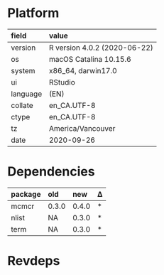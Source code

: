 # Platform

|field    |value                        |
|:--------|:----------------------------|
|version  |R version 4.0.2 (2020-06-22) |
|os       |macOS Catalina 10.15.6       |
|system   |x86_64, darwin17.0           |
|ui       |RStudio                      |
|language |(EN)                         |
|collate  |en_CA.UTF-8                  |
|ctype    |en_CA.UTF-8                  |
|tz       |America/Vancouver            |
|date     |2020-09-26                   |

# Dependencies

|package |old   |new   |Δ  |
|:-------|:-----|:-----|:--|
|mcmcr   |0.3.0 |0.4.0 |*  |
|nlist   |NA    |0.3.0 |*  |
|term    |NA    |0.3.0 |*  |

# Revdeps

